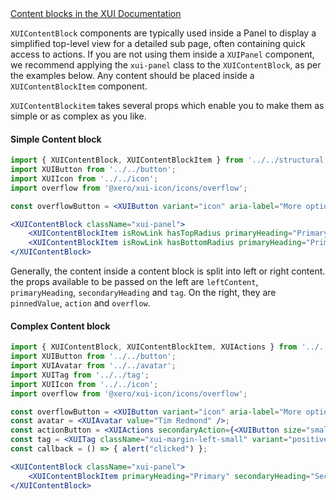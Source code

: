 
<div class="xui-margin-vertical">
	<a href="../section-compounds-displayingdata-contentblock.html" isDocLink>Content blocks in the XUI Documentation</a>
</div>

`XUIContentBlock` components are typically used inside a Panel to display a simplified top-level view for a detailed sub page, often containing quick access to actions. If you are not using them inside a `XUIPanel` component, we recommend applying the `xui-panel` class to the `XUIContentBlock`, as per the examples below. Any content should be placed inside a `XUIContentBlockItem` component.

`XUIContentBlockitem` takes several props which enable you to make them as simple or as complex as you like.


#### Simple Content block

```jsx harmony
import { XUIContentBlock, XUIContentBlockItem } from '../../structural';
import XUIButton from '../../button';
import XUIIcon from '../../icon';
import overflow from '@xero/xui-icon/icons/overflow';

const overflowButton = <XUIButton variant="icon" aria-label="More options"><XUIIcon icon={overflow}/></XUIButton>;

<XUIContentBlock className="xui-panel">
	<XUIContentBlockItem isRowLink hasTopRadius primaryHeading="Primary" href="#" overflow={overflowButton}/>
	<XUIContentBlockItem isRowLink hasBottomRadius primaryHeading="Primary" href="#" overflow={overflowButton}/>
</XUIContentBlock>
```

Generally, the content inside a content block is split into left or right content. the props available to be passed on the left are `leftContent`, `primaryHeading`, `secondaryHeading` and `tag`. On the right, they are `pinnedValue`, `action` and `overflow`.

#### Complex Content block

```jsx harmony
import { XUIContentBlock, XUIContentBlockItem, XUIActions } from '../../structural';
import XUIButton from '../../button';
import XUIAvatar from '../../avatar';
import XUITag from '../../tag';
import XUIIcon from '../../icon';
import overflow from '@xero/xui-icon/icons/overflow';

const overflowButton = <XUIButton variant="icon" aria-label="More options"><XUIIcon icon={overflow}/></XUIButton>;
const avatar = <XUIAvatar value="Tim Redmond" />;
const actionButton = <XUIActions secondaryAction={<XUIButton size="small">Action</XUIButton>}/>;
const tag = <XUITag className="xui-margin-left-small" variant="positive">Positive tag</XUITag>;
const callback = () => { alert("clicked") };

<XUIContentBlock className="xui-panel">
	<XUIContentBlockItem primaryHeading="Primary" secondaryHeading="Secondary" overflow={overflowButton} leftContent={avatar} pinnedValue="0.00" action={actionButton} tag={tag} onClick={callback}/>
</XUIContentBlock>

```

